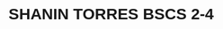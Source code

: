 # SHANIN TORRES BSCS 2-4
<!DOCTYPE html>
<html lang="en">

<head>
    <meta charset="UTF-8">
    <meta name="viewport" content="width=device-width, initial-scale=1.0">
    <title>Restaurant Menu</title>
    <link href="https://cdn.jsdelivr.net/npm/bootstrap@5.3.0-alpha1/dist/css/bootstrap.min.css" rel="stylesheet"
        integrity="sha384-KyZXEAg3QhqLMpG8r+Knujsl7/1L_dstPt3HV5HzF6Gvk/e9T9hXmJ58bldgTk+" crossorigin="anonymous">
    <style>
        body {
            font-family: Arial, sans-serif;
            padding: 2rem;
        }

        h1 {
            text-align: center;
            margin-bottom: 3rem;
        }

        table {
            width: 100%;
            border-collapse: collapse;
        }

        th,
        td {
            padding: 0.75rem;
            border: 1px solid #fd0ff5;
        }

        th {
            background-color: #fd0ff5;
            font-weight: bold;
        }

        tr:nth-child(even) {
            background-color: #fd0ff5;
        }

        @media (max-width: 767.98px) {
            h1 {
                font-size: 1.5rem;
            }
        }
    </style>
</head>

<body>
    <div class="container">
        <h1>Shanin's viking Restaurant Menu</h1>
        <table>
            <thead>
                <tr>
                  <th>Invoice</th>
                    <th>customer's name</th>
                    <th>How many have been purchased?</th>
                    <th>item name</th>
                    <th>Description</th>
                    <th>Price</th>
                    <th>Purchased Price</th>
                    <th>Status</th>
                    
            <tbody>
                <tr>
                    <td>001</td>
                    <td>earl john</td>
                    <td>1px</td>
                    <td>Bruschetta </td>
                    <td>Toasted bread topped with diced tomatoes, garlic, basil, and olive oil.</td>
                    <td>$9.99</td>
                    <td>$2.50</td>
                    <td>Appetizer</td>
                </tr>
                <tr>
                    <td>002</td>
                    <td>malou</td>
                    <td>1px</td>
                    <td>Spaghetti Carbonara</td>
                    <td> Spaghetti pasta tossed in a creamy egg sauce with bacon and Parmesan cheese.</td>
                    <td> $14.99</td>
                    <td> $4.25</td>
                    <td>Pasta</td>
                </tr>
                <tr>
                    <td>003</td>
                    <td>khyla</td>
                    <td>10px</td>
                    <td>Lobster Bisque</td>
                    <td> Creamy soup made with lobster stock, cream, and sherry, garnished with chopped lobster meat and chives.</td>
                    <td> $100</td>
                    <td> 50</td>
                    <td>soup</td>
                </tr>
                <tr>  <td>004</td>
                    <td>orlando</td>
                    <td>1px</td>
                    <td>Filet Mignon</td>
                    <td> 8 oz. center-cut filet mignon grilled to your preference and served with garlic mashed potatoes and grilled asparagus..</td>
                    <td> $32</td>
                    <td> $22</td>
                    <td>Entrees</td>
                </tr>
                <tr>  <td>005</td>
                    <td>powky</td>
                    <td>3px</td>
                    <td>Shrimp Scampi Linguine</td>
                    <td> Sautéed shrimp in a garlic butter sauce, tossed with linguine pasta, cherry tomatoes, and parsley..</td>
                    <td> $60</td>
                    <td> $30</td>
                    <td>seafood</td>
                </tr>
                <tr>  <td>006</td>
                    <td>melona</td>
                    <td>6px</td>
                    <td>chongke lava cake</td>
                    <td> Warm chocolate cake with a gooey chocolate center, served with vanilla ice cream and chocolate sauce..</td>
                    <td> $60</td>
                    <td> $24</td>
                    <td>dessert</td>
                </tr>
                <tr>  <td>007</td>
                    <td>jack</td>
                    <td>1px</td>
                    <td>House-made Lemonade</td>
                    <td> Freshly squeezed lemon juice sweetened with cane sugar and served over ice.</td>
                    <td> $4</td>
                    <td> $1.50</td>
                    <td>beverages</td>
                </tr>
                <tr>  <td>008</td>
                    <td>elezar</td>
                    <td>1px</td>
                    <td>Spinach and Artichoke Dip </td>
                    <td> Creamy blend of spinach, artichokes, and cheeses, served with crispy tortilla chips for dipping.</td>
                    <td> $10</td>
                    <td> $4</td>
                    <td>Appetizer</td>
                </tr>
                <tr>  <td>009</td>
                    <td>henry</td>
                    <td>5px</td>
                    <td>Stuffed Mushrooms</td>
                    <td> Button mushrooms stuffed with a savory mixture of Italian sausage, breadcrumbs, and Parmesan cheese, baked to perfection..</td>
                    <td> $45</td>
                    <td> $17.5</td>
                    <td>Appetizer</td>
                </tr>
                <tr>  <td>010</td>
                    <td>liza</td>
                    <td>1px</td>
                    <td>Classic Caesar Salad </td>
                    <td>Crisp romaine lettuce tossed in Caesar dressing with garlic croutons and grated Parmesan cheese. </td>
                    <td> $12</td>
                    <td> $5</td>
                    <td>Salad</td>
                </tr>
                <tr>  <td>011</td>
                    <td>adriane</td>
                    <td>2px</td>
                    <td>raft Beer (Bottle) </td>
                    <td> Selection of local and imported craft beers..</td>
                    <td> $12</td>
                    <td> $5.18</td>
                    <td>beverages</td>
                </tr>
                <tr>  <td>012</td>
                    <td>mella</td>
                    <td>2px</td>
                    <td>House Wine (Glass)</td>
                    <td> hoice of red or white wine by the glass.</td>
                    <td> $16</td>
                    <td> $8</td>
                    <td>beverages</td>
                </tr>
                <tr>  <td>013</td>
                    <td>johnny</td>
                    <td>2px</td>
                    <td>Pan-Seared Salmon</td>
                    <td>Fresh Atlantic salmon fillet seasoned with lemon herb butter and pan-seared until crispy on the outside and tender on the inside. Served with wild rice pilaf and grilled asparagus </td>
                    <td> $48</td>
                    <td> $28</td>
                    <td>seafood</td>
                </tr>
                <tr>  <td>014</td>
                    <td>elly</td>
                    <td>1px</td>
                    <td>Pesto Pasta Primavera</td>
                    <td> Linguine pasta tossed with a creamy basil pesto sauce, sautéed vegetables, and cherry tomatoes. Topped with grated Parmesan cheese.</td>
                    <td> $18</td>
                    <td> $5</td>
                    <td>main Courses</td>
                </tr>
                <tr>  <td>015</td>
                    <td>cleford</td>
                    <td>3px</td>
                    <td>Caprese Salad</td>
                    <td> Slices of fresh tomatoes, buffalo mozzarella cheese, and basil leaves drizzled with balsamic glaze and olive oil.</td>
                    <td> $30</td>
                    <td> $10.5</td>
                    <td>appetizer</td>
                </tr>
                <tr>  <td>016</td>
                    <td>liane</td>
                    <td>1px</td>
                    <td>Crispy Calamari</td>
                    <td> Lightly breaded and fried calamari rings served with marinara sauce and lemon wedges.</td>
                    <td> $10</td>
                    <td> $3.50</td>
                    <td>appetizer</td>
                </tr>
                <tr>  <td>017</td>
                    <td>jade</td>
                    <td>1px</td>
                    <td>Spinach Artichoke Dip</td>
                    <td>Creamy spinach and artichoke dip served with tortilla chips</td>
                    <td> $11.99</td>
                    <td>  $3.75</td>
                    <td>Appetizer</td>
                </tr>
                <tr>  <td>018</td>
                    <td>sharon</td>
                    <td>1px</td>
                    <td>Ribeye Steak </td>
                    <td> Juicy ribeye steak cooked to your preference and served with mashed potatoes and seasonal vegetables.</td>
                    <td> $24.99</td>
                    <td> $12.00</td>
                    <td>Main Courses</td>
                </tr>
                <tr>  <td>019</td>
                    <td>linda</td>
                    <td>1px</td>
                    <td>Grilled Salmon</td>
                    <td>  Fresh Atlantic salmon fillet seasoned and grilled to perfection.</td>
                    <td>  $18.99</td>
                    <td>  $7.50</td>
                    <td>Main Courses</td>
                </tr>
                <tr>  <td>020</td>
                    <td>caroline</td>
                    <td>1px</td>
                    <td>New York Cheesecake</td>
                    <td> Creamy cheesecake served with a raspberry coulis.</td>
                    <td> $8.99</td>
                    <td> $4.25</td>
                    <td>dessert</td>
                </tr>
                <tr>
                  
                  
                  
                  
                  
                  
                  
                  
                  
                  
                  
                  
                  
                  
                  
                  
                  
                  
                  
                  
                  
            </tbody>
                 </tr>
            </thead>
        </table>
    </div>
</body>

</html>
cdn.jsdelivr.net
                    <td>Steak,Salt,Black pepper,Olive oil</td>
                    <td>$25.99</td>
                    <td>$24.00</td>
                    <td>Processing</td>
                </tr>
                <tr>
                    <td>2</td>
                    <td>malou</td>
                    <td>Aslum</td>
                    <td>pasta</td>
                    <td>bacon,mushroom,all porpuse cream,pasta,garlic,onions and oil</td>
                    <td></td>
                    <td></td>
                    <td></td>
                </tr>
                <tr>
            </tbody>
                 </tr>
            </thead>
            <tbody>
                <tr>
                    <td>0003</td>
                    <td>Olivia</td>
                    <td>Aslum</td>
                    <td>Margherita Pizza</td>
                    <td>Tomato sauce, mozzarella cheese, and fresh basil</td>
                    <td>$25.99</td>
                    <td>$24.00</td>
                    <td>Processing</td>
        </table>
    </div>
</body>

</html>
cdn.jsdelivr.net
